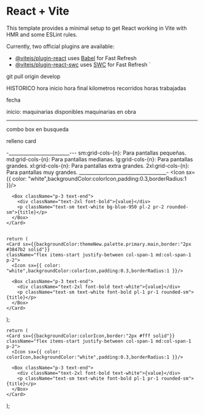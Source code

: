# React + Vite

This template provides a minimal setup to get React working in Vite with HMR and some ESLint rules.

Currently, two official plugins are available:

- [@vitejs/plugin-react](https://github.com/vitejs/vite-plugin-react/blob/main/packages/plugin-react/README.md) uses [Babel](https://babeljs.io/) for Fast Refresh
- [@vitejs/plugin-react-swc](https://github.com/vitejs/vite-plugin-react-swc) uses [SWC](https://swc.rs/) for Fast Refresh
 `

 git pull origin develop

HISTORICO
 hora inicio 
 hora final
 kilometros recorridos
 horas trabajadas
 
 fecha


 inicio:
 maquinarias disponibles
 maquinarias en obra
_____________________
 combo box en busqueda


relleno card 

-_________________________---
sm:grid-cols-{n}: Para pantallas pequeñas.
md:grid-cols-{n}: Para pantallas medianas.
lg:grid-cols-{n}: Para pantallas grandes.
xl:grid-cols-{n}: Para pantallas extra grandes.
2xl:grid-cols-{n}: Para pantallas muy grandes.
____________________________________-
<Card className="flex border border-gray-300 items-center justify-between col-span-1 md:col-span-1 pr-3 pl-3">
      <Icon sx={{ color: "white",backgroundColor:colorIcon,padding:0.3,borderRadius:1 }}/>

      <Box className="p-3 text-end">
        <div className="text-2xl font-bold">{value}</div>
        <p className="text-sm text-white bg-blue-950 pl-2 pr-2 rounded-sm">{title}</p>
      </Box>
    </Card>
    
    
    return (
    <Card sx={{backgroundColor:themeNew.palette.primary.main,border:"2px #3847b2 solid"}} 
    className="flex items-start justify-between col-span-1 md:col-span-1 p-2">
      <Icon sx={{ color: "white",backgroundColor:colorIcon,padding:0.3,borderRadius:1 }}/>

      <Box className="p-3 text-end">
        <div className="text-2xl font-bold text-white">{value}</div>
        <p className="text-sm text-white font-bold pl-1 pr-1 rounded-sm">{title}</p>
      </Box>
    </Card>
  );
  
  
    return (
    <Card sx={{backgroundColor:colorIcon,border:"2px #fff solid"}} 
    className="flex items-start justify-between col-span-1 md:col-span-1 p-2">
      <Icon sx={{ color: colorIcon,backgroundColor:"white",padding:0.3,borderRadius:1 }}/>

      <Box className="p-3 text-end">
        <div className="text-2xl font-bold text-white">{value}</div>
        <p className="text-sm text-white font-bold pl-1 pr-1 rounded-sm">{title}</p>
      </Box>
    </Card>
  );